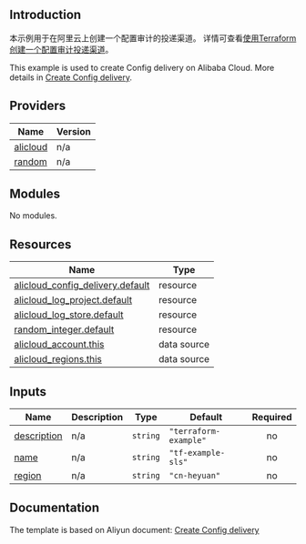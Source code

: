## Introduction

<!-- DOCS_DESCRIPTION_CN -->
本示例用于在阿里云上创建一个配置审计的投递渠道。
详情可查看[使用Terraform创建一个配置审计投递渠道](https://help.aliyun.com/document_detail/2807844.html)。
<!-- DOCS_DESCRIPTION_CN -->

<!-- DOCS_DESCRIPTION_EN -->
This example is used to create Config delivery on Alibaba Cloud.
More details in [Create Config delivery](https://help.aliyun.com/document_detail/2807844.html).
<!-- DOCS_DESCRIPTION_EN -->

<!-- BEGIN_TF_DOCS -->
## Providers

| Name | Version |
|------|---------|
| <a name="provider_alicloud"></a> [alicloud](#provider\_alicloud) | n/a |
| <a name="provider_random"></a> [random](#provider\_random) | n/a |

## Modules

No modules.

## Resources

| Name | Type |
|------|------|
| [alicloud_config_delivery.default](https://registry.terraform.io/providers/aliyun/alicloud/latest/docs/resources/config_delivery) | resource |
| [alicloud_log_project.default](https://registry.terraform.io/providers/aliyun/alicloud/latest/docs/resources/log_project) | resource |
| [alicloud_log_store.default](https://registry.terraform.io/providers/aliyun/alicloud/latest/docs/resources/log_store) | resource |
| [random_integer.default](https://registry.terraform.io/providers/hashicorp/random/latest/docs/resources/integer) | resource |
| [alicloud_account.this](https://registry.terraform.io/providers/aliyun/alicloud/latest/docs/data-sources/account) | data source |
| [alicloud_regions.this](https://registry.terraform.io/providers/aliyun/alicloud/latest/docs/data-sources/regions) | data source |

## Inputs

| Name | Description | Type | Default | Required |
|------|-------------|------|---------|:--------:|
| <a name="input_description"></a> [description](#input\_description) | n/a | `string` | `"terraform-example"` | no |
| <a name="input_name"></a> [name](#input\_name) | n/a | `string` | `"tf-example-sls"` | no |
| <a name="input_region"></a> [region](#input\_region) | n/a | `string` | `"cn-heyuan"` | no |
<!-- END_TF_DOCS -->

## Documentation
<!-- docs-link --> 

The template is based on Aliyun document: [Create Config delivery](https://help.aliyun.com/document_detail/2807844.html) 

<!-- docs-link --> 